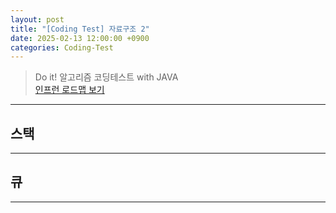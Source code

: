 ```yaml
---
layout: post
title: "[Coding Test] 자료구조 2"
date: 2025-02-13 12:00:00 +0900
categories: Coding-Test
---
```



> Do it! 알고리즘 코딩테스트 with JAVA <br>
> [인프런 로드맵 보기](https://www.inflearn.com/roadmaps/6437) <br>

---

## 스택


---


## 큐


---
